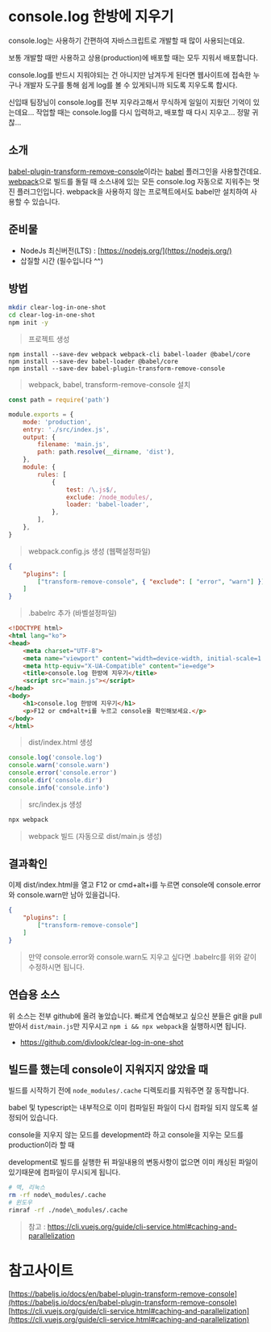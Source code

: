 # console.log 한방에 지우기

console.log는 사용하기 간편하여 자바스크립트로 개발할 때 많이 사용되는데요.

보통 개발할 때만 사용하고 상용(production)에 배포할 때는 모두 지워서 배포합니다.

console.log를 반드시 지워야되는 건 아니지만 남겨두게 된다면 웹사이트에 접속한 누구나 개발자 도구를 통해 쉽게 log를 볼 수 있게되니까 되도록 지우도록 합시다.

신입때 팀장님이 console.log를 전부 지우라고해서 무식하게 일일이 지웠던 기억이 있는데요... 작업할 때는 console.log를 다시 입력하고, 배포할 때 다시 지우고... 정말 귀찮...

## 소개

[babel-plugin-transform-remove-console](https://www.npmjs.com/package/babel-plugin-transform-remove-console)이라는 [babel](https://babeljs.io/docs/en/next/babel-cli.html) 플러그인을 사용할건데요. [webpack](https://webpack.js.org/)으로 빌드를 돌릴 때 소스내에 있는 모든 console.log 자동으로 지워주는 멋진 플러그인입니다. webpack을 사용하지 않는 프로젝트에서도 babel만 설치하여 사용할 수 있습니다.

## 준비물

- NodeJs 최신버전(LTS) : [https://nodejs.org/](https://nodejs.org/)
- 삽질할 시간 (필수입니다 ^^)


## 방법

```bash
mkdir clear-log-in-one-shot
cd clear-log-in-one-shot
npm init -y
```

> 프로젝트 생성

```
npm install --save-dev webpack webpack-cli babel-loader @babel/core
npm install --save-dev babel-loader @babel/core
npm install --save-dev babel-plugin-transform-remove-console
```

> webpack, babel, transform-remove-console 설치

```js
const path = require('path')

module.exports = {
    mode: 'production',
    entry: './src/index.js',
    output: {
        filename: 'main.js',
        path: path.resolve(__dirname, 'dist'),
    },
    module: {
        rules: [
            {
                test: /\.js$/,
                exclude: /node_modules/,
                loader: 'babel-loader',
            },
        ],
    },
}
```

> webpack.config.js 생성 (웹팩설정파일)

```json
{
    "plugins": [
        ["transform-remove-console", { "exclude": [ "error", "warn"] }]
    ]
}
```

> .babelrc 추가 (바벨설정파일)

```html
<!DOCTYPE html>
<html lang="ko">
<head>
    <meta charset="UTF-8">
    <meta name="viewport" content="width=device-width, initial-scale=1.0">
    <meta http-equiv="X-UA-Compatible" content="ie=edge">
    <title>console.log 한방에 지우기</title>
    <script src="main.js"></script>
</head>
<body>
    <h1>console.log 한방에 지우기</h1>
    <p>F12 or cmd+alt+i를 누르고 console을 확인해보세요.</p>
</body>
</html>
```

> dist/index.html 생성

```js
console.log('console.log')
console.warn('console.warn')
console.error('console.error')
console.dir('console.dir')
console.info('console.info')
```

> src/index.js 생성

```bash
npx webpack
```

> webpack 빌드 (자동으로 dist/main.js 생성)

## 결과확인

이제 dist/index.html을 열고 F12 or cmd+alt+i를 누르면 console에 console.error와 console.warn만 남아 있을겁니다.

```json
{
    "plugins": [
        ["transform-remove-console"]
    ]
}
```

> 만약 console.error와 console.warn도 지우고 싶다면 .babelrc를 위와 같이 수정하시면 됩니다.

## 연습용 소스

위 소스는 전부 github에 올려 놓았습니다. 빠르게 연습해보고 싶으신 분들은 git을 pull 받아서 `dist/main.js`만 지우시고 `npm i && npx webpack`을 실행하시면 됩니다.

- https://github.com/divlook/clear-log-in-one-shot

## 빌드를 했는데 console이 지워지지 않았을 때

빌드를 시작하기 전에 `node_modules/.cache` 디렉토리를 지워주면 잘 동작합니다.

babel 및 typescript는 내부적으로 이미 컴파일된 파일이 다시 컴파일 되지 않도록 설정되어 있습니다.

console을 지우지 않는 모드를 development라 하고 console을 지우는 모드를 production이라 할 때

development로 빌드를 실행한 뒤 파일내용의 변동사항이 없으면 이미 캐싱된 파일이 있기때문에 컴파일이 무시되게 됩니다.

```bash
# 맥, 리눅스
rm -rf node\_modules/.cache
# 윈도우
rimraf -rf ./node\_modules/.cache
```

> 참고 : https://cli.vuejs.org/guide/cli-service.html#caching-and-parallelization

# 참고사이트

[https://babeljs.io/docs/en/babel-plugin-transform-remove-console](https://babeljs.io/docs/en/babel-plugin-transform-remove-console)
[https://cli.vuejs.org/guide/cli-service.html#caching-and-parallelization](https://cli.vuejs.org/guide/cli-service.html#caching-and-parallelization)
